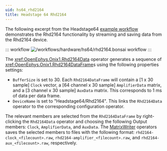 ```yaml
---
uid: hs64_rhd2164
title: Headstage 64 Rhd2164
---
```


The following excerpt from the Headstage64 [example workflow](xref:hs64_hs64) demonstrates the Rhd2164 functionality by streaming and saving data from the Rhd2164 device.

::: workflow
![/workflows/hardware/hs64/rhd2164.bonsai workflow](../../../workflows/hardware/hs64/rhd2164.bonsai)
:::

The <xref:OpenEphys.Onix1.Rhd2164Data> operator generates a sequence of <xref:OpenEphys.Onix1.Rhd2164DataFrame>s using
the following properties settings:
- `BufferSize` is set to 30. Each `Rhd2164DataFrame` will contain a [1 x 30 sample] `Clock` vector, a [64 channel x 30
  sample] `AmplifierData` matrix, and a [3 channel x 30 sample] `AuxData` matrix. This corresponds to 1 ms of data per
  data frame.
- `DeviceName` is set to "Headstage64/Rhd2164". This links the `Rhd2164Data` operator
  to the corresponding configuration operator.

The relevant members are selected from the `Rhd2164DataFrame` by right-clicking the `Rhd2164Data` operator and
choosing the following Output members: `Clock`, `AmplifierData`, and `AuxData`. The
[MatrixWriter](xref:Bonsai.Dsp.MatrixWriter) operators saves the selected members to
files with the following format: `rhd2164-clock_<filecount>.raw`, `rhd2164-amplifier_<filecount>.raw`, and
`rhd2164-aux_<filecount>.raw`, respectively.